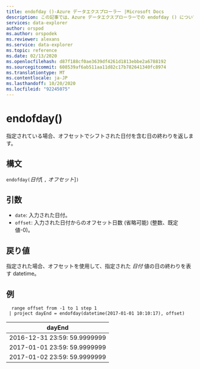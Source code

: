 ```yaml
---
title: endofday ()-Azure データエクスプローラー |Microsoft Docs
description: この記事では、Azure データエクスプローラーでの endofday () について説明します。
services: data-explorer
author: orspod
ms.author: orspodek
ms.reviewer: alexans
ms.service: data-explorer
ms.topic: reference
ms.date: 02/13/2020
ms.openlocfilehash: d87f188cf0ae3639df4261d1813ebbe2a6788192
ms.sourcegitcommit: 608539af6ab511aa11d82c17b782641340fc8974
ms.translationtype: MT
ms.contentlocale: ja-JP
ms.lasthandoff: 10/20/2020
ms.locfileid: "92245075"
---
```

# <a name="endofday"></a>endofday()

指定されている場合、オフセットでシフトされた日付を含む日の終わりを返します。

## <a name="syntax"></a>構文

`endofday(`*日付*[ `,` *オフセット*]`)`

## <a name="arguments"></a>引数

* `date`: 入力された日付。
* `offset`: 入力された日付からのオフセット日数 (省略可能) (整数、既定値-0)。

## <a name="returns"></a>戻り値

指定された場合、オフセットを使用して、指定された *日付* 値の日の終わりを表す datetime。

## <a name="example"></a>例

```kusto
  range offset from -1 to 1 step 1
 | project dayEnd = endofday(datetime(2017-01-01 10:10:17), offset) 
```

|dayEnd|
|---|
|2016-12-31 23:59: 59.9999999|
|2017-01-01 23:59: 59.9999999|
|2017-01-02 23:59: 59.9999999|